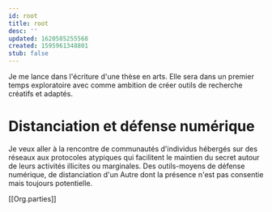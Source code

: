 ```yaml
---
id: root
title: root
desc: ''
updated: 1620585255568
created: 1595961348801
stub: false
---
```

Je me lance dans l'écriture d'une thèse en arts. 
Elle sera dans un premier temps exploratoire avec comme ambition de créer outils de recherche créatifs et adaptés.

# Distanciation et défense numérique
Je veux aller à la rencontre de communautés d'individus hébergés sur des réseaux aux protocoles atypiques qui facilitent le maintien du secret autour de leurs activités illicites ou marginales. Des outils-moyens de défense numérique, de distanciation d'un Autre dont la présence n'est pas consentie mais toujours potentielle.

[[Org.parties]]
